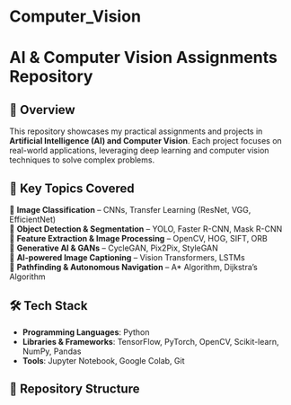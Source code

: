 # Computer_Vision
# AI & Computer Vision Assignments Repository  

## 📌 Overview  
This repository showcases my practical assignments and projects in **Artificial Intelligence (AI) and Computer Vision**. Each project focuses on real-world applications, leveraging deep learning and computer vision techniques to solve complex problems.  

## 🚀 Key Topics Covered  
🔹 **Image Classification** – CNNs, Transfer Learning (ResNet, VGG, EfficientNet)  
🔹 **Object Detection & Segmentation** – YOLO, Faster R-CNN, Mask R-CNN  
🔹 **Feature Extraction & Image Processing** – OpenCV, HOG, SIFT, ORB  
🔹 **Generative AI & GANs** – CycleGAN, Pix2Pix, StyleGAN  
🔹 **AI-powered Image Captioning** – Vision Transformers, LSTMs  
🔹 **Pathfinding & Autonomous Navigation** – A* Algorithm, Dijkstra’s Algorithm  

## 🛠️ Tech Stack  
- **Programming Languages**: Python  
- **Libraries & Frameworks**: TensorFlow, PyTorch, OpenCV, Scikit-learn, NumPy, Pandas  
- **Tools**: Jupyter Notebook, Google Colab, Git  

## 📂 Repository Structure  
